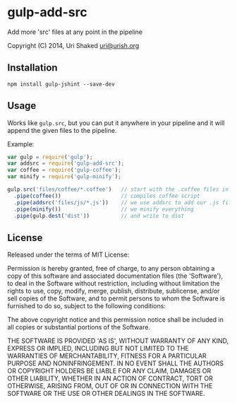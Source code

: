 gulp-add-src
============

Add more 'src' files at any point in the pipeline

Copyright (C) 2014, Uri Shaked <uri@urish.org>

Installation
------------

`npm install gulp-jshint --save-dev`

Usage
-----
Works like `gulp.src`, but you can put it anywhere in your pipeline and it will append the given files
to the pipeline.

Example:
```js
var gulp = require('gulp');
var addsrc = require('gulp-add-src');
var coffee = require('gulp-coffee');
var minify = require('gulp-minify');

gulp.src('files/coffee/*.coffee')   // start with the .coffee files in the project
  .pipe(coffee())                   // compiles coffee script
  .pipe(addsrc('files/js/*.js'))    // we use addsrc to add our .js files to the mix
  .pipe(minify())                   // we minify everything
  .pipe(gulp.dest('dist'))          // and write to dist
```

License
----

Released under the terms of MIT License:

Permission is hereby granted, free of charge, to any person obtaining
a copy of this software and associated documentation files (the
'Software'), to deal in the Software without restriction, including
without limitation the rights to use, copy, modify, merge, publish,
distribute, sublicense, and/or sell copies of the Software, and to
permit persons to whom the Software is furnished to do so, subject to
the following conditions:

The above copyright notice and this permission notice shall be
included in all copies or substantial portions of the Software.

THE SOFTWARE IS PROVIDED 'AS IS', WITHOUT WARRANTY OF ANY KIND,
EXPRESS OR IMPLIED, INCLUDING BUT NOT LIMITED TO THE WARRANTIES OF
MERCHANTABILITY, FITNESS FOR A PARTICULAR PURPOSE AND NONINFRINGEMENT.
IN NO EVENT SHALL THE AUTHORS OR COPYRIGHT HOLDERS BE LIABLE FOR ANY
CLAIM, DAMAGES OR OTHER LIABILITY, WHETHER IN AN ACTION OF CONTRACT,
TORT OR OTHERWISE, ARISING FROM, OUT OF OR IN CONNECTION WITH THE
SOFTWARE OR THE USE OR OTHER DEALINGS IN THE SOFTWARE.


